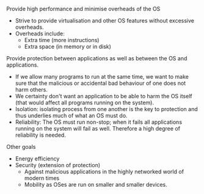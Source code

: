 Provide high performance and minimise overheads of the OS
- Strive to provide virtualisation and other OS features without excessive overheads. 
- Overheads include:
	- Extra time (more instructions)
	- Extra space (in memory or in disk)

Provide protection between applications as well as between the OS and applications. 
- If we allow many programs to run at the same time, we want to make sure that the malicious or accidental bad behaviour of one does not harm others. 
- We certainty don't want an application to be able to harm the OS itself (that would affect all programs running on the system).
- Isolation: isolating process from one another is the key to protection and thus underlies much of what an OS must do.
- Reliability: The OS must run non-stop; when it fails all applications running on the system will fail as well. Therefore a high degree of reliability is needed.

Other goals
- Energy efficiency
- Security (extension of protection)
	- Against malicious applications in the highly networked world of modern times
	- Mobility as OSes are run on smaller and smaller devices.

